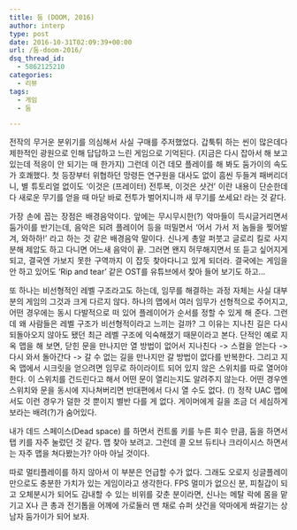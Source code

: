 ```yaml
---
title: 둠 (DOOM, 2016)
author: interp
type: post
date: 2016-10-31T02:09:39+00:00
url: /둠-doom-2016/
dsq_thread_id:
  - 5862125210
categories:
  - 리뷰
tags:
  - 게임
  - 둠

---
```

<p style="text-align: justify;">
  전작의 무거운 분위기를 의심해서 사실 구매를 주저했었다. 갑툭튀 하는 씬이 많은데다 제한적인 광원으로 인해 답답하고 느린 게임으로 기억된다. (지금은 다시 잡아서 해 보고 있는데 적응이 안 되기는 매 한가지) 그런데 이건 데모 플레이를 해 봐도 둠가이의 속도가 호쾌했다. 첫 등장부터 위협하던 망령든 연구원을 대사도 없이 흠씬 두들겨 패버리더니, 별 튜토리얼 없이도 &#8216;이것은 (프레이터) 전투복, 이것은 샷건&#8217; 이란 내용이 단순한데다 새로운 무기를 얻을 때 마닫 바로 전투가 벌어지니까 새 무기를 쏘세요! 라는 것 같다.
</p>

<p style="text-align: justify;">
  가장 손에 꼽는 장점은 배경음악이다. 앞에는 무시무시한(?) 악마들이 득시글거리면서 둠가이를 반기는데, 음악은 되려 플레이어 등을 떠밀면서 &#8216;어서 가서 저 놈들을 찢어발겨, 와하하!&#8217; 라고 하는 것 같은 배경음악 말이다. 신나게 총알 퍼붓고 글로리 킬로 사지분해 제압도 하고 다니면 어느새 음악이 끝. 그러면 왠지 허무해지면서 또 듣고 싶어지게 되고, 결국엔 가보지 못한 구역까지 이 잡듯 찾아다니고 있게 되더라. 결국에는 게임을 안 하고 있어도 &#8216;Rip and tear&#8217; 같은 OST를 유튜브에서 찾아 들어 보기도 하고&#8230;
</p>

<p style="text-align: justify;">
  또 하나는 비선형적인 레벨 구조라고도 하는데, 임무를 해결하는 과정 자체는 사실 대부분의 게임의 그것과 크게 다르지 않다. 하나의 맵에서 여러 임무가 선형적으로 주어지고, 어떤 경우에는 동시 다발적으로 떠 있어 플레이어가 순서를 정할 수 있게 해 준다. 그런데 왜 사람들은 레벨 구조가 비선형적이라고 느끼는 걸까? 그 이유는 지나친 길은 다시 되돌아오지 않아도 됐던 최근 레벨 구조에 익숙해졌기 때문이라고 본다. 단적인 예로 지옥 맵을 해 보면, 닫힌 문을 만나지만 열 방법이 없어서 지나친다 -> 스컬을 얻는다 -> 다시 와서 돌아간다 -> 갈 수 없는 길을 만나지만 갈 방법이 없다를 반복한다. 그리고 지옥 맵에서 시크릿을 얻으려면 임무로 하이라이트 되어 있지 않은 스위치를 따로 열어야 한다. 이 스위치를 건드린다고 해서 어떤 문이 열리는지도 알려주지 않는다. 어떤 경우엔 스위치와 문을 동시에 지나쳐버리면 반대편에서 다시 열 수도 없다. (!) 정작 UAC 맵에서도 이런 경우가 덜한 것 뿐이지 별반 다를 게 없다. 게이머에게 길을 조금 더 세심하게 보라는 배려(?)가 숨어있다.
</p>

<p style="text-align: justify;">
  내가 데드 스페이스(Dead space) 를 하면서 컨트롤 키를 누른 회수 만큼, 둠을 하면서 탭 키를 자주 눌렀던 것 같다. 맵 찾아 보려고. 그런데 콜 오브 듀티나 크라이시스 하면서는 자주 맵을 쳐다봤는가? 아마 아닐 것이다.
</p>

<p style="text-align: justify;">
  따로 멀티플레이를 하지 않아서 이 부분은 언급할 수가 없다. 그래도 오로지 싱글플레이 만으로도 충분한 가치가 있는 게임이라고 생각한다. FPS 멀미가 없으신 분, 피칠갑이 되고 오체분시가 되어도 감내할 수 있는 비위를 갖춘 분이라면, 신나는 메탈 락에 몸을 맡기고 X나 큰 총과 전기톱을 어께에 가로둘러 맨 채로 슈퍼 샷건을 악마에게 쏴갈기는 상남자 둠가이가 되어 보자.
</p>